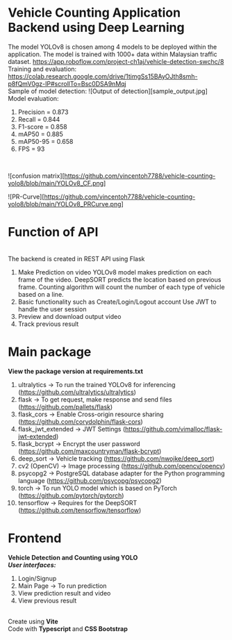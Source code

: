 # Vehicle Counting Application Backend using Deep Learning
The model YOLOv8 is chosen among 4 models to be deployed within the application. The model is trained with 1000+ data within Malaysian traffic dataset. https://app.roboflow.com/project-ch1aj/vehicle-detection-swchc/8
<br>
Training and evaluation: https://colab.research.google.com/drive/1timgSs15BAyOJth8smh-p8fQmV0gz-IP#scrollTo=Bsc0DSA9nMqj
<br>
Sample of model detection:
![Output of detection][sample_output.jpg]
Model evaluation:
1. Precision = 0.873
2. Recall = 0.844
3. F1-score = 0.858
4. mAP50 = 0.885
5. mAP50-95 = 0.658
6. FPS = 93
<br>

![confusion matrix][https://github.com/vincentoh7788/vehicle-counting-yolo8/blob/main/YOLOv8_CF.png]

![PR-Curve][https://github.com/vincentoh7788/vehicle-counting-yolo8/blob/main/YOLOv8_PRCurve.png]


# Function of API
<br> The backend is created in REST API using Flask
1. Make Prediction on video
   YOLOv8 model makes prediction on each frame of the video.
   DeepSORT predicts the location based on previous frame.
   Counting algorithm will count the number of each type of vehicle based on a line.
2. Basic functionality such as Create/Login/Logout account
   Use JWT to handle the user session
3. Preview and download output video
4. Track previous result
# Main package
**View the package version at requirements.txt**
1. ultralytics -> To run the trained YOLOv8 for inferencing (https://github.com/ultralytics/ultralytics)
2. flask -> To get request, make response and send files (https://github.com/pallets/flask)
3. flask_cors -> Enable Cross-origin resource sharing (https://github.com/corydolphin/flask-cors)
4. flask_jwt_extended -> JWT Settings (https://github.com/vimalloc/flask-jwt-extended)
5. flask_bcrypt -> Encrypt the user password (https://github.com/maxcountryman/flask-bcrypt)
6. deep_sort -> Vehicle tracking (https://github.com/nwojke/deep_sort)
7. cv2 (OpenCV) -> Image processing (https://github.com/opencv/opencv)
8. psycopg2 -> PostgreSQL database adapter for the Python programming language (https://github.com/psycopg/psycopg2)
9. torch -> To run YOLO model which is based on PyTorch (https://github.com/pytorch/pytorch)
10. tensorflow -> Requires for the DeepSORT (https://github.com/tensorflow/tensorflow)

# Frontend
**Vehicle Detection and Counting using YOLO** <br>
***User interfaces:***
1. Login/Signup
2. Main Page -> To run prediction
3. View prediction result and video
4. View previous result
<br>
Create using <strong>Vite</strong><br>
Code with <strong> Typescript </strong> and <strong> CSS Bootstrap </strong>
